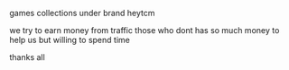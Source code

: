 games collections under brand heytcm



we try to earn money from traffic those who dont has so much money to help us but willing to spend time 

thanks all 
